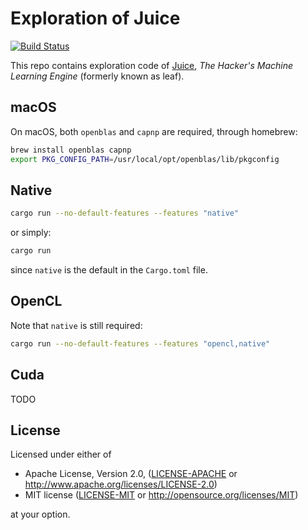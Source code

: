 # Exploration of Juice

[![Build Status](https://travis-ci.org/nbigaouette/juice_exploration.svg?branch=master)](https://travis-ci.org/nbigaouette/juice_exploration)

This repo contains exploration code of [Juice](https://github.com/spearow/juice),
_The Hacker's Machine Learning Engine_ (formerly known as leaf).

## macOS

On macOS, both `openblas` and `capnp` are required, through homebrew:

```sh
brew install openblas capnp
export PKG_CONFIG_PATH=/usr/local/opt/openblas/lib/pkgconfig
```

## Native

```sh
cargo run --no-default-features --features "native"
```

or simply:

```sh
cargo run
```

since `native` is the default in the `Cargo.toml` file.

## OpenCL

Note that `native` is still required:

```sh
cargo run --no-default-features --features "opencl,native"
```

## Cuda

TODO

## License

Licensed under either of

 * Apache License, Version 2.0, ([LICENSE-APACHE](LICENSE-APACHE) or http://www.apache.org/licenses/LICENSE-2.0)
 * MIT license ([LICENSE-MIT](LICENSE-MIT) or http://opensource.org/licenses/MIT)

at your option.
